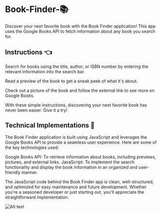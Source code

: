 # Book-Finder-📚
Discover your next favorite book with the Book Finder application! This app uses the Google Books API to fetch information about any book you search for.

## Instructions 👈

Search for books using the title, author, or ISBN number by entering the relevant information into the search bar.

Read a preview of the book to get a sneak peek of what it's about.

Check out a picture of the book and follow the external link to see more on Google Books.

With these simple instructions, discovering your next favorite book has never been easier. Give it a try!


## Technical Implementations 📝

The Book Finder application is built using JavaScript and leverages the Google Books API to provide a seamless user experience. Here are some of the key technologies used:

Google Books API: To retrieve information about books, including previews, pictures, and external links.
JavaScript: To implement the search functionality and display the book information in an organized and user-friendly manner.

The JavaScript code behind the Book Finder app is clean, well-structured, and optimized for easy maintenance and future development. Whether you're a seasoned developer or just starting out, you'll appreciate the straightforward implementation.

<img src="https://user-images.githubusercontent.com/94199297/218600513-64acb92d-adf4-43e5-8cba-e2c600d55322.mp4" alt="Alt text" title="Optional title">
